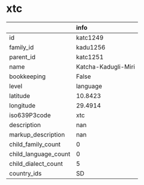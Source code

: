 # xtc
|                      | info                |
|:---------------------|:--------------------|
| id                   | katc1249            |
| family_id            | kadu1256            |
| parent_id            | katc1251            |
| name                 | Katcha-Kadugli-Miri |
| bookkeeping          | False               |
| level                | language            |
| latitude             | 10.8423             |
| longitude            | 29.4914             |
| iso639P3code         | xtc                 |
| description          | nan                 |
| markup_description   | nan                 |
| child_family_count   | 0                   |
| child_language_count | 0                   |
| child_dialect_count  | 5                   |
| country_ids          | SD                  |